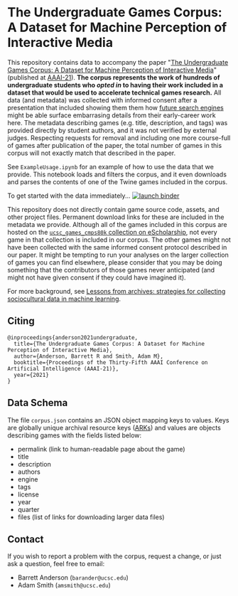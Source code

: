 # The Undergraduate Games Corpus: A Dataset for Machine Perception of Interactive Media
This repository contains data to accompany the paper "[The Undergraduate Games Corpus: A Dataset for Machine Perception of Interactive Media](https://www.aaai.org/AAAI21Papers/AAAI-2461.AndersonB.pdf)" (published at [AAAI-21](https://aaai.org/Conferences/AAAI-21/)). **The corpus represents the work of hundreds of undergraduate students who *opted in* to having their work included in a dataset that would be used to accelerate technical games research.** All data (and metadata) was collected with informed consent after a presentation that included showing them them how [future search engines](https://dl.acm.org/doi/pdf/10.1145/3235765.3235786) might be able surface embarrasing details from their early-career work here. The metadata describing games (e.g. title, description, and tags) was provided directly by student authors, and it was not verified by external judges. Respecting requests for removal and including one more course-full of games after publication of the paper, the total number of games in this corpus will not exactly match that described in the paper.

See `ExampleUsage.ipynb` for an example of how to use the data that we provide. This notebook loads and filters the corpus, and it even downloads and parses the contents of one of the Twine games included in the corpus.

To get started with the data immediately... [![launch binder](https://mybinder.org/badge_logo.svg)](https://mybinder.org/v2/gh/barrettrees/undergraduate_games_corpus/HEAD?filepath=ExampleUsage.ipynb)

This repository does not directly contain game source code, assets, and other project files. Permanent download links for these are included in the metadata we provide. Although all of the games included in this corpus are hosted on the [`ucsc_games_cmps80k` collection on eScholarship](https://escholarship.org/uc/ucsc_games_cmps80k), not every game in that collection is included in our corpus. The other games might not have been collected with the same informed consent protocol described in our paper. It might be tempting to run your analyses on the larger collection of games you can find elsewhere, please consider that you may be doing something that the contributors of those games never anticipated (and might not have given consent if they could have imagined it).

For more background, see [Lessons from archives: strategies for collecting sociocultural data in machine learning](https://dl.acm.org/doi/10.1145/3351095.3372829).

## Citing

    @inproceedings{anderson2021undergraduate,
      title={The Undergraduate Games Corpus: A Dataset for Machine Perception of Interactive Media},
      author={Anderson, Barrett R and Smith, Adam M},
      booktitle={Proceedings of the Thirty-Fifth AAAI Conference on Artificial Intelligence (AAAI-21)},
      year={2021}
    }

## Data Schema

The file `corpus.json` contains an JSON object mapping keys to values. Keys are globally unique archival resource keys ([ARKs](https://en.wikipedia.org/wiki/Archival_Resource_Key)) and values are objects describing games with the fields listed below:

 - permalink (link to human-readable page about the game)
 - title
 - description
 - authors
 - engine
 - tags
 - license
 - year
 - quarter
 - files (list of links for downloading larger data files)

## Contact

If you wish to report a problem with the corpus, request a change, or just ask a question, feel free to email:
- Barrett Anderson (`barander@ucsc.edu`)
- Adam Smith (`amsmith@ucsc.edu`)
